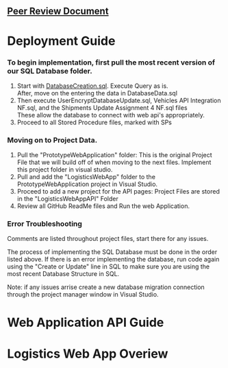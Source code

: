 ## [Peer Review Document](https://1drv.ms/w/c/5cfc798acaccf72b/ES4ew7QUL01EomAFdy6rknAB0UelHyLcDlui1vfIHMAJVw?e=nhm3Qu)

# Deployment Guide
### To begin implementation, first pull the most recent version of our SQL Database folder. 
1. Start with [DatabaseCreation.sql](https://github.com/ncf00003/LogisticsWebApplication/blob/main/SQL/DatabaseData.sql). Execute Query as is.
   <br> After, move on the entering the data in DatabaseData.sql
2. Then execute UserEncryptDatabaseUpdate.sql, Vehicles API Integration NF.sql, and the Shipments Update Assignment 4 NF.sql files
   <br> These allow the database to connect with web api's appropriately.
3. Proceed to all Stored Procedure files, marked with SPs
### Moving on to Project Data.
1. Pull the "PrototypeWebApplication" folder: This is the original Project File that we will build off of when moving to the next files. Implement this project folder in visual studio.
2. Pull and add the "LogisticsWebApp" folder to the PrototypeWebApplication project in Visual Studio.
3. Proceed to add a new project for the API pages: Project Files are stored in the "LogisticsWebAppAPI" Folder
4. Review all GitHub ReadMe files and Run the web Application.

### Error Troubleshooting
Comments are listed throughout project files, start there for any issues. 
<p> The process of implementing the SQL Database must be done in the order listed above. If there is an error implementing the database, run code again using the "Create or Update" line in SQL to make sure you are using the most recent Database Structure in SQL. </p>
Note: if any issues arrise create a new database migration connection through the project manager window in Visual Studio.


# Web Application API Guide


# Logistics Web App Overiew
